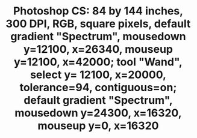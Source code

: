 ---
ee_id: '4389'
site: '1'
type: '2'
url: 2017-042-photoshop-cs
title: 'Photoshop CS: 84 by 144 inches, 300 DPI, RGB, square pixels, default gradient
  "Spectrum", mousedown y=12100, x=26340, mouseup y=12100, x=42000; tool "Wand", select
  y= 12100,  x=20000, tolerance=94, contiguous=on; default gradient "Spectrum", mousedown
  y=24300, x=16320, mouseup y=0, x=16320'
year: '2017'
display_year: '2017'
medium: Chromogenic print
dims: 84 x 144 in
pitch:
ps:
live_url:
related:
youtube:
related_code:
imgs: photoshop-cs-2017-042-database-02.jpg
subheading:
download:
add_credit:
commission:
layout: things-i-made
---